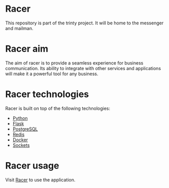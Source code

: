 # Racer
This repository is part of the trinty project. It will be home to the messenger and mailman.


# Racer aim

The aim of racer is to provide a seamless experience for business
communication. Its ability to integrate with other services and
applications will make it a powerful tool for any business.

# Racer technologies

Racer is built on top of the following technologies:

- [Python](https://www.python.org/)
- [Flask](http://flask.pocoo.org/)
- [PostgreSQL](https://www.postgresql.org/)
- [Redis](https://redis.io/)
- [Docker](https://www.docker.com/)
- [Sockets](https://en.wikipedia.org/wiki/Network_socket)


# Racer usage

Visit [Racer](https://tcodes.tech) to use the application.
